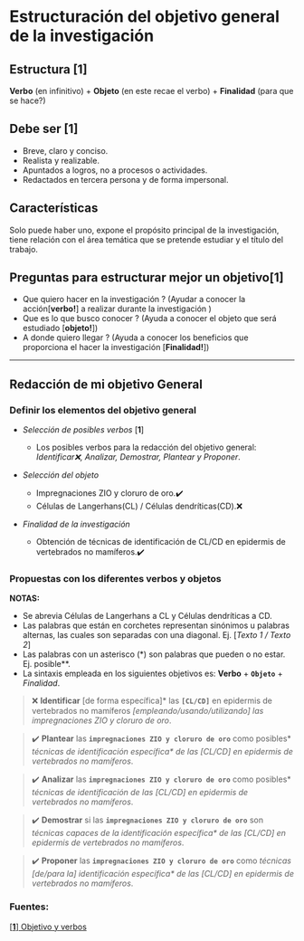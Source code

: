 # Estructuración del objetivo general de la investigación 

## Estructura [**1**]

**Verbo** (en infinitivo) + **Objeto** (en este recae el verbo) + **Finalidad** (para que se hace?)

## Debe ser [**1**]

- Breve, claro y conciso.
- Realista y realizable.
- Apuntados a logros, no a procesos o actividades.
- Redactados en tercera persona y de forma impersonal.

## Características 

Solo puede haber uno, expone el propósito principal de la investigación, tiene relación con el área temática que se pretende estudiar y el título del trabajo.

## Preguntas para estructurar mejor un objetivo[**1**]

- Que quiero hacer en la investigación ? (Ayudar a conocer la acción[**verbo!**] a realizar durante la investigación
)
- Que es lo que busco conocer ? (Ayuda a conocer el objeto que será estudiado [**objeto!**])
- A donde quiero llegar ? (Ayuda a conocer los beneficios que proporciona el hacer la investigación [**Finalidad!**])

- - -


## Redacción de mi objetivo General 

### Definir los elementos del objetivo general

- *Selección de posibles verbos* [**1**] 

    - Los posibles verbos para la redacción del objetivo general:    *Identificar❌, Analizar, Demostrar, Plantear y Proponer*.

- *Selección del objeto* 

    - Impregnaciones ZIO y cloruro de oro.✔️
    - Células de Langerhans(CL) / Células dendríticas(CD).❌

- *Finalidad de la investigación* 

    - Obtención de técnicas de identificación de CL/CD en epidermis de vertebrados no mamíferos.✔️

### Propuestas con los diferentes verbos y objetos 

**NOTAS:**

- Se abrevia Células de Langerhans a CL y Células dendríticas a CD.
- Las palabras que están en corchetes representan sinónimos u palabras alternas, las cuales son separadas con una diagonal. Ej. [*Texto 1 / Texto 2*]
- Las palabras con un asterisco (\*) son palabras que pueden o no estar. Ej. posible\**.
- La sintaxis empleada en los siguientes objetivos es: **Verbo** + **`Objeto`** + *Finalidad*.

> ❌ **Identificar** [de forma específica]* las **`[CL/CD]`** en epidermis de vertebrados no mamíferos *[empleando/usando/utilizando] las impregnaciones ZIO y cloruro de oro*. 

>✔️ **Plantear** las **`impregnaciones ZIO y cloruro de oro`** como posibles\* *técnicas de identificación  específica\* de las [CL/CD] en epidermis de vertebrados no mamíferos*.

>✔️ **Analizar** las **`impregnaciones ZIO y cloruro de oro`** como posibles\* *técnicas de identificación de las [CL/CD] en epidermis de vertebrados no mamíferos*.

>✔️ **Demostrar** si las **`impregnaciones ZIO y cloruro de oro`** son *técnicas capaces de la identificación específica\* de las [CL/CD] en epidermis de vertebrados no mamíferos*.

>✔️ **Proponer** las **`impregnaciones ZIO y cloruro de oro`** como *técnicas [de/para la] identificación específica\* de las [CL/CD] en epidermis de vertebrados no mamíferos*.

### Fuentes:

[[**1**] Objetivo y verbos](http://www.duoc.cl/biblioteca/crai/redaccion-de-objetivos-en-un-trabajo-de-investigacion)



